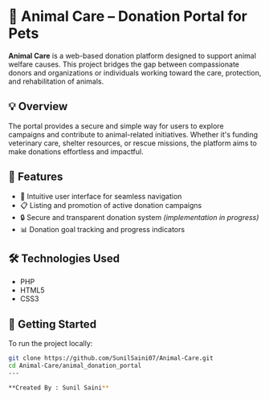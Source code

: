 # 🐾 Animal Care – Donation Portal for Pets

**Animal Care** is a web-based donation platform designed to support animal welfare causes. This project bridges the gap between compassionate donors and organizations or individuals working toward the care, protection, and rehabilitation of animals.

## 💡 Overview
The portal provides a secure and simple way for users to explore campaigns and contribute to animal-related initiatives. Whether it's funding veterinary care, shelter resources, or rescue missions, the platform aims to make donations effortless and impactful.

## 🌟 Features
- 🧭 Intuitive user interface for seamless navigation
- 📋 Listing and promotion of active donation campaigns
- 🔒 Secure and transparent donation system *(implementation in progress)*
- 📊 Donation goal tracking and progress indicators

## 🛠️ Technologies Used
- PHP
- HTML5
- CSS3

## 🚀 Getting Started

To run the project locally:

```bash
git clone https://github.com/SunilSaini07/Animal-Care.git
cd Animal-Care/animal_donation_portal
---

**Created By : Sunil Saini**

